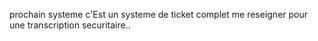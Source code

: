 prochain systeme c'Est un systeme de ticket complet
me reseigner pour une transcription securitaire..